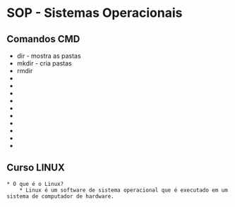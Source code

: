 # SOP - Sistemas Operacionais

## Comandos CMD
* dir - mostra as pastas
* mkdir - cria pastas
* rmdir
* 
* 
* 
* 
* 
* 
* 
* 
* 
* 

## Curso LINUX
    * O que é o Linux?
        * Linux é um software de sistema operacional que é executado em um sistema de computador de hardware.